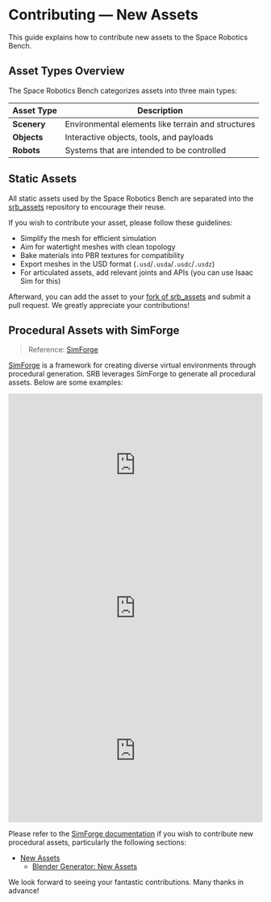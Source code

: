 # Contributing — New Assets

This guide explains how to contribute new assets to the Space Robotics Bench.

## Asset Types Overview

The Space Robotics Bench categorizes assets into three main types:

| Asset Type  | Description                                        |
| ----------- | -------------------------------------------------- |
| **Scenery** | Environmental elements like terrain and structures |
| **Objects** | Interactive objects, tools, and payloads           |
| **Robots**  | Systems that are intended to be controlled         |

## Static Assets

All static assets used by the Space Robotics Bench are separated into the [srb_assets](https://github.com/AndrejOrsula/srb_assets) repository to encourage their reuse.

If you wish to contribute your asset, please follow these guidelines:

- Simplify the mesh for efficient simulation
- Aim for watertight meshes with clean topology
- Bake materials into PBR textures for compatibility
- Export meshes in the USD format (`.usd`/`.usda`/`.usdc`/`.usdz`)
- For articulated assets, add relevant joints and APIs (you can use Isaac Sim for this)

Afterward, you can add the asset to your [fork of srb_assets](https://github.com/AndrejOrsula/srb_assets/fork) and submit a pull request. We greatly appreciate your contributions!

## Procedural Assets with SimForge

> Reference: [SimForge](https://AndrejOrsula.github.io/simforge)

[SimForge](https://github.com/AndrejOrsula/simforge) is a framework for creating diverse virtual environments through procedural generation. SRB leverages SimForge to generate all procedural assets. Below are some examples:

<iframe style="width:100%;aspect-ratio:16/9" src="https://www.youtube.com/embed/XgXYHmEIvSM?si=IZGp8lwmlxWIsO4h&mute=1&autoplay=1&loop=1&playlist=XgXYHmEIvSM" frameborder="0" allow="accelerometer; autoplay; clipboard-write; encrypted-media; gyroscope; picture-in-picture; web-share" referrerpolicy="strict-origin-when-cross-origin" allowfullscreen></iframe>

<iframe style="width:100%;aspect-ratio:16/9" src="https://www.youtube.com/embed/jd7IIaL5Vgg?si=yCifBNo3eu6J22Vy&mute=1&autoplay=1&loop=1&playlist=jd7IIaL5Vgg" frameborder="0" allow="accelerometer; autoplay; clipboard-write; encrypted-media; gyroscope; picture-in-picture; web-share" referrerpolicy="strict-origin-when-cross-origin" allowfullscreen></iframe>

<iframe style="width:100%;aspect-ratio:16/9" src="https://www.youtube.com/embed/DbnE086w-sY?si=WXsuxjkrSW6Oxy1A&mute=1&autoplay=1&loop=1&playlist=DbnE086w-sY" frameborder="0" allow="accelerometer; autoplay; clipboard-write; encrypted-media; gyroscope; picture-in-picture; web-share" referrerpolicy="strict-origin-when-cross-origin" allowfullscreen></iframe>

Please refer to the [SimForge documentation](https://AndrejOrsula.github.io/simforge) if you wish to contribute new procedural assets, particularly the following sections:

- [New Assets](https://AndrejOrsula.github.io/simforge/development/assets.html)
  - [Blender Generator: New Assets](https://andrejorsula.github.io/simforge/generators/blender.html#new-assets)

We look forward to seeing your fantastic contributions. Many thanks in advance!

